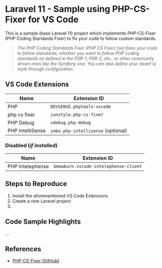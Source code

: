 # Laravel 11 - Sample using PHP-CS-Fixer for VS Code

This is a sample (base Laravel 11) project which implements PHP-CS-Fixer (PHP Coding Standards Fixer) to fix your code to follow custom standards.

> _The PHP Coding Standards Fixer (PHP CS Fixer) tool fixes your code to follow standards; whether you want to follow PHP coding standards as defined in the PSR-1, PSR-2, etc., or other community driven ones like the Symfony one. You can also define your (team's) style through configuration._

## VS Code Extensions

| Name | Extension ID |
|-|-|
| PHP | `DEVSENSE.phptools-vscode` |
| php cs fixer | `junstyle.php-cs-fixer` |
| PHP Debug | `xdebug.php-debug` |
| PHP IntelliSense | `zobo.php-intellisense` (optional) |

### Disabled (_if installed_)

| Name | Extension ID |
|-|-|
| PHP Intelephense | `bmewburn.vscode-intelephense-client` |

## Steps to Reproduce

1. Install the aforementioned VS Code Extensions
2. Create a new Laravel project
3.

## Code Sample Highlights

...

## References

* [PHP-CS-Fixer (GitHub)](https://github.com/PHP-CS-Fixer/PHP-CS-Fixer)
